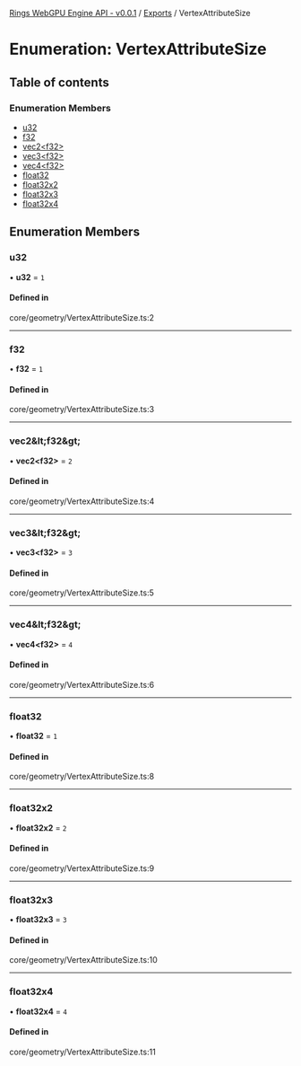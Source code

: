 [Rings WebGPU Engine API - v0.0.1](../README.md) / [Exports](../modules.md) / VertexAttributeSize

# Enumeration: VertexAttributeSize

## Table of contents

### Enumeration Members

- [u32](VertexAttributeSize.md#u32)
- [f32](VertexAttributeSize.md#f32)
- [vec2\<f32\>](VertexAttributeSize.md#vec2<f32>)
- [vec3\<f32\>](VertexAttributeSize.md#vec3<f32>)
- [vec4\<f32\>](VertexAttributeSize.md#vec4<f32>)
- [float32](VertexAttributeSize.md#float32)
- [float32x2](VertexAttributeSize.md#float32x2)
- [float32x3](VertexAttributeSize.md#float32x3)
- [float32x4](VertexAttributeSize.md#float32x4)

## Enumeration Members

### u32

• **u32** = ``1``

#### Defined in

core/geometry/VertexAttributeSize.ts:2

___

### f32

• **f32** = ``1``

#### Defined in

core/geometry/VertexAttributeSize.ts:3

___

### vec2\&lt;f32\&gt;

• **vec2\<f32\>** = ``2``

#### Defined in

core/geometry/VertexAttributeSize.ts:4

___

### vec3\&lt;f32\&gt;

• **vec3\<f32\>** = ``3``

#### Defined in

core/geometry/VertexAttributeSize.ts:5

___

### vec4\&lt;f32\&gt;

• **vec4\<f32\>** = ``4``

#### Defined in

core/geometry/VertexAttributeSize.ts:6

___

### float32

• **float32** = ``1``

#### Defined in

core/geometry/VertexAttributeSize.ts:8

___

### float32x2

• **float32x2** = ``2``

#### Defined in

core/geometry/VertexAttributeSize.ts:9

___

### float32x3

• **float32x3** = ``3``

#### Defined in

core/geometry/VertexAttributeSize.ts:10

___

### float32x4

• **float32x4** = ``4``

#### Defined in

core/geometry/VertexAttributeSize.ts:11
